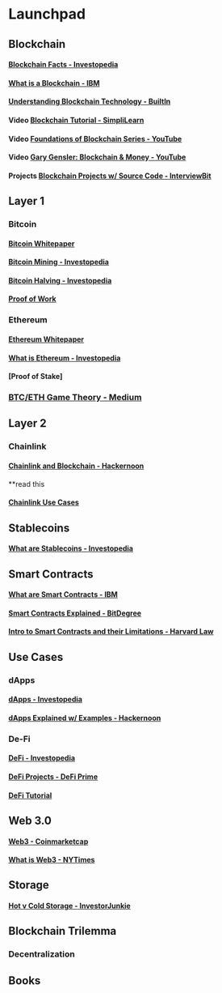 # Launchpad

## Blockchain

#### [Blockchain Facts - Investopedia](https://www.investopedia.com/terms/b/blockchain.asp)

#### [What is a Blockchain - IBM](https://www.ibm.com/topics/what-is-blockchain)

#### [Understanding Blockchain Technology - BuiltIn](https://builtin.com/blockchain)


#### Video [Blockchain Tutorial - SimpliLearn](https://www.simplilearn.com/tutorials/blockchain-tutorial)

#### Video [Foundations of Blockchain Series - YouTube](https://www.youtube.com/playlist?list=PLEGCF-WLh2RLOHv_xUGLqRts_9JxrckiA)

#### Video [Gary Gensler: Blockchain & Money - YouTube](https://youtu.be/EH6vE97qIP4)

#### Projects [Blockchain Projects w/ Source Code - InterviewBit](https://www.interviewbit.com/blog/blockchain-projects/)

## Layer 1

### Bitcoin

#### [Bitcoin Whitepaper](https://bitcoin.org/bitcoin.pdf)

#### [Bitcoin Mining - Investopedia](https://www.investopedia.com/tech/how-does-bitcoin-mining-work/)

#### [Bitcoin Halving - Investopedia](https://www.investopedia.com/bitcoin-halving-4843769)

#### [Proof of Work]()

### Ethereum

#### [Ethereum Whitepaper](https://ethereum.org/en/whitepaper/)

#### [What is Ethereum - Investopedia](https://www.investopedia.com/terms/e/ethereum.asp)

#### [Proof of Stake]

### [BTC/ETH Game Theory - Medium](https://medium.com/@TrustlessState/ethereum-the-money-game-landscape-1b9fdb05f842)


## Layer 2

### Chainlink

#### [Chainlink and Blockchain - Hackernoon](https://hackernoon.com/is-chainlink-the-one-ring-to-rule-them-all-lf163283)

**read this

#### [Chainlink Use Cases](https://blog.chain.link/smart-contract-use-cases/)


## Stablecoins

#### [What are Stablecoins - Investopedia](https://www.investopedia.com/terms/s/stablecoin.asp#:~:text=Stablecoins%20are%20cryptocurrencies%20that%20attempt,a%20commodity%20such%20as%20gold)

## Smart Contracts

#### [What are Smart Contracts - IBM](https://www.ibm.com/topics/smart-contracts)

#### [Smart Contracts Explained - BitDegree](https://www.bitdegree.org/crypto/tutorials/what-is-a-smart-contract)

#### [Intro to Smart Contracts and their Limitations - Harvard Law](https://corpgov.law.harvard.edu/2018/05/26/an-introduction-to-smart-contracts-and-their-potential-and-inherent-limitations/)

## Use Cases
### dApps

#### [dApps - Investopedia](https://www.investopedia.com/terms/d/decentralized-applications-dapps.asp)

#### [dApps Explained w/ Examples - Hackernoon](https://hackernoon.com/what-are-decentralized-applications-dapps-explained-with-examples-7ff8f2c4a460)


### De-Fi

#### [DeFi - Investopedia](https://www.investopedia.com/decentralized-finance-defi-5113835)

#### [DeFi Projects - DeFi Prime](https://defiprime.com/)

#### [DeFi Tutorial](https://fastdefitutorial.com/)


## Web 3.0

#### [Web3 - Coinmarketcap](https://coinmarketcap.com/alexandria/article/what-is-web-3-0)

#### [What is Web3 - NYTimes](https://www.nytimes.com/interactive/2022/03/18/technology/web3-definition-internet.html)

## Storage

#### [Hot v Cold Storage - InvestorJunkie](https://investorjunkie.com/crypto/hot-wallet-vs-cold-wallet/)

## Blockchain Trilemma

### Decentralization


## Books


